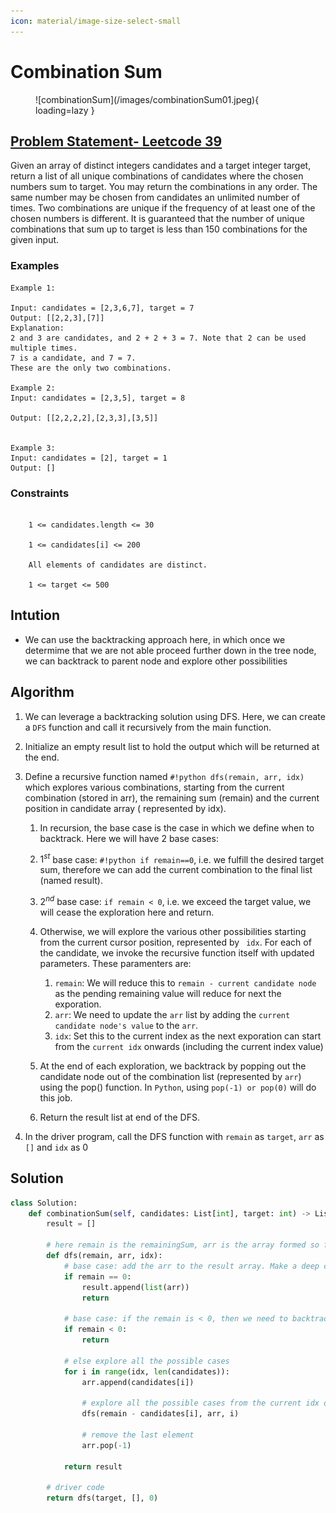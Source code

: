 ```yaml
---
icon: material/image-size-select-small
---
```


# Combination Sum

<figure markdown>
  ![combinationSum](/images/combinationSum01.jpeg){ loading=lazy }
</figure>


## [Problem Statement- Leetcode 39](https://leetcode.com/problems/combination-sum/)  

Given an array of distinct integers candidates and a target integer target, return a list of all unique combinations of candidates where the chosen numbers sum to target. You may return the combinations in any order. 
The same number may be chosen from candidates an unlimited number of times. Two combinations are unique if the frequency of at least one of the chosen numbers is different.
It is guaranteed that the number of unique combinations that sum up to target is less than 150 combinations for the given input.

### Examples

```properties
Example 1:

Input: candidates = [2,3,6,7], target = 7
Output: [[2,2,3],[7]]
Explanation:
2 and 3 are candidates, and 2 + 2 + 3 = 7. Note that 2 can be used multiple times.
7 is a candidate, and 7 = 7.
These are the only two combinations.

Example 2:
Input: candidates = [2,3,5], target = 8

Output: [[2,2,2,2],[2,3,3],[3,5]]


Example 3:
Input: candidates = [2], target = 1
Output: []

```

### Constraints
```properties
 
    1 <= candidates.length <= 30
    
    1 <= candidates[i] <= 200
    
    All elements of candidates are distinct.
    
    1 <= target <= 500
```

## Intution

- We can use the backtracking approach here, in which once we determime that we are not able proceed further down in the tree node, we can backtrack to parent node and explore other possibilities



## Algorithm
1. We can leverage a backtracking solution using DFS. Here, we can create a `DFS` function and call it recursively from the main function.

1. Initialize an empty result list to hold the output which will be returned at the end.

1.  Define a recursive function named `#!python dfs(remain, arr, idx)` which explores various combinations, starting from the current combination (stored in arr), the remaining sum (remain) and the current position in candidate array ( represented by idx). 
    
    1. In recursion, the base case is the case in which we define when to backtrack. Here we will have 2 base cases:
      
    1. $1^{st}$ base case: `#!python if remain==0`, i.e. we fulfill the desired target sum, therefore we can add the current combination to the final list (named result).
    
    1. $2^{nd}$ base case: `if remain < 0`, i.e. we exceed the target value, we will cease the exploration here and return.
    
    1. Otherwise, we will explore the various other possibilities starting from the current cursor position, represented by ` idx`. For each of the candidate, we invoke the recursive function itself with updated parameters. These paramenters are:
    
        1. `remain`: We will reduce this to `remain - current candidate node` as the pending remaining value will reduce for next the exporation.
        1. `arr`: We need to update the `arr` list by adding the `current candidate node's value` to the `arr`. 
        1. `idx`: Set this to the current index as the next exporation can start from the `current idx` onwards (including the current index value) 
     
    1. At the end of each exploration, we backtrack by popping out the candidate node out of the combination list (represented by `arr`) using the pop() function. In `Python`, using `pop(-1) or pop(0)` will do this job.
    
    1. Return the result list at end of the DFS.

1. In the driver program, call the DFS function with `remain` as `target`, `arr` as `[]` and `idx` as 0

## Solution

```py title="Combination Sum"
class Solution:
    def combinationSum(self, candidates: List[int], target: int) -> List[List[int]]:
        result = []
        
        # here remain is the remainingSum, arr is the array formed so far, idx is the id of the current num in candidates
        def dfs(remain, arr, idx):
            # base case: add the arr to the result array. Make a deep copy
            if remain == 0:
                result.append(list(arr))
                return 
            
            # base case: if the remain is < 0, then we need to backtrack
            if remain < 0:
                return
            
            # else explore all the possible cases
            for i in range(idx, len(candidates)):
                arr.append(candidates[i])
                
                # explore all the possible cases from the current idx onwards
                dfs(remain - candidates[i], arr, i)
                
                # remove the last element
                arr.pop(-1)
                
            return result

        # driver code
        return dfs(target, [], 0)
```
